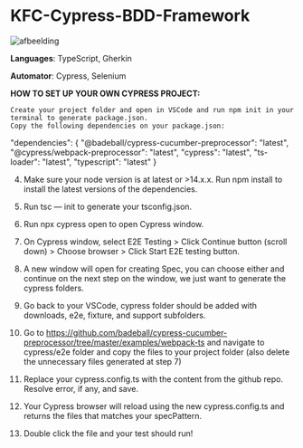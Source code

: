 # KFC-Cypress-BDD-Framework

![afbeelding](https://github.com/Larsdotpy/KFC-Cypress-BDD-Framework/assets/103534528/b0c106c2-d295-47ac-b663-88d02fd88aab)

**Languages**: TypeScript, Gherkin

**Automator**: Cypress, Selenium

**HOW TO SET UP YOUR OWN CYPRESS PROJECT:**

    Create your project folder and open in VSCode and run npm init in your terminal to generate package.json.
    Copy the following dependencies on your package.json:

"dependencies": { 
  "@badeball/cypress-cucumber-preprocessor": "latest",
  "@cypress/webpack-preprocessor": "latest",
  "cypress": "latest",
  "ts-loader": "latest",
  "typescript": "latest" 
}

4. Make sure your node version is at latest or >14.x.x. Run npm install to install the latest versions of the dependencies.

5. Run tsc — init to generate your tsconfig.json.

5. Run npx cypress open to open Cypress window.

6. On Cypress window, select E2E Testing > Click Continue button (scroll down) > Choose browser > Click Start E2E testing button.

7. A new window will open for creating Spec, you can choose either and continue on the next step on the window, we just want to generate the cypress folders.

8. Go back to your VSCode, cypress folder should be added with downloads, e2e, fixture, and support subfolders.

9. Go to https://github.com/badeball/cypress-cucumber-preprocessor/tree/master/examples/webpack-ts and navigate to cypress/e2e folder and copy the files to your project folder (also delete the unnecessary files generated at step 7)

10. Replace your cypress.config.ts with the content from the github repo. Resolve error, if any, and save.

11. Your Cypress browser will reload using the new cypress.config.ts and returns the files that matches your specPattern.

12. Double click the file and your test should run!
